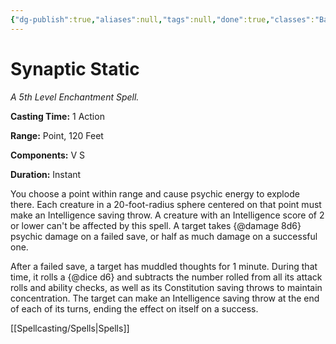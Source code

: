 ```yaml
---
{"dg-publish":true,"aliases":null,"tags":null,"done":true,"classes":"Bard, Sorcerer, Warlock, Wizard,","spellLevel":5,"school":"Enchantment","source":"XGE","permalink":"/spells/synaptic-static/","dgHomeLink":false,"dgPassFrontmatter":true}
---
```


# Synaptic Static
*A 5th Level Enchantment Spell.*

**Casting Time:** 1 Action

**Range:** Point, 120 Feet

**Components:** V S 

**Duration:** Instant

You choose a point within range and cause psychic energy to explode there. Each creature in a 20-foot-radius sphere centered on that point must make an Intelligence saving throw. A creature with an Intelligence score of 2 or lower can't be affected by this spell. A target takes {@damage 8d6} psychic damage on a failed save, or half as much damage on a successful one.



After a failed save, a target has muddled thoughts for 1 minute. During that time, it rolls a {@dice d6} and subtracts the number rolled from all its attack rolls and ability checks, as well as its Constitution saving throws to maintain concentration. The target can make an Intelligence saving throw at the end of each of its turns, ending the effect on itself on a success.

[[Spellcasting/Spells|Spells]]